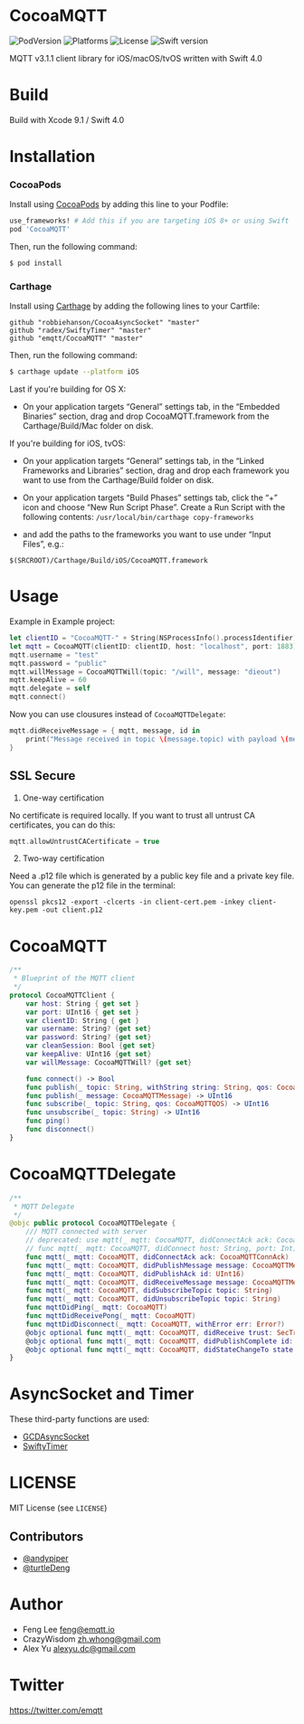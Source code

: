 CocoaMQTT
=========
![PodVersion](https://img.shields.io/cocoapods/v/CocoaMQTT.svg)
![Platforms](https://img.shields.io/cocoapods/p/CocoaMQTT.svg)
![License](https://img.shields.io/cocoapods/l/BadgeSwift.svg?style=flat)
![Swift version](https://img.shields.io/badge/swift-4.0-orange.svg)

MQTT v3.1.1 client library for iOS/macOS/tvOS  written with Swift 4.0


Build
=====

Build with Xcode 9.1 / Swift 4.0


Installation
=====
### CocoaPods
Install using [CocoaPods](http://cocoapods.org) by adding this line to your Podfile:

````ruby
use_frameworks! # Add this if you are targeting iOS 8+ or using Swift
pod 'CocoaMQTT'  
````
Then, run the following command:

```bash
$ pod install
```

### Carthage
Install using [Carthage](https://github.com/Carthage/Carthage) by adding the following lines to your Cartfile:

````
github "robbiehanson/CocoaAsyncSocket" "master"
github "radex/SwiftyTimer" "master"
github "emqtt/CocoaMQTT" "master"
````
Then, run the following command:

```bash
$ carthage update --platform iOS
```
Last if you're building for OS X:

- On your application targets “General” settings tab, in the “Embedded Binaries” section, drag and drop CocoaMQTT.framework from the Carthage/Build/Mac folder on disk.

If you're building for iOS, tvOS:

- On your application targets “General” settings tab, in the “Linked Frameworks and Libraries” section, drag and drop each framework you want to use from the Carthage/Build folder on disk.

- On your application targets “Build Phases” settings tab, click the “+” icon and choose “New Run Script Phase”. Create a Run Script with the following contents: 
`/usr/local/bin/carthage copy-frameworks`

- and add the paths to the frameworks you want to use under “Input Files”, e.g.:
```
$(SRCROOT)/Carthage/Build/iOS/CocoaMQTT.framework
```


Usage
=====

Example in Example project:

```swift
let clientID = "CocoaMQTT-" + String(NSProcessInfo().processIdentifier)
let mqtt = CocoaMQTT(clientID: clientID, host: "localhost", port: 1883)
mqtt.username = "test"
mqtt.password = "public"
mqtt.willMessage = CocoaMQTTWill(topic: "/will", message: "dieout")
mqtt.keepAlive = 60
mqtt.delegate = self
mqtt.connect()

```

Now you can use clousures instead of `CocoaMQTTDelegate`:

```swift 
mqtt.didReceiveMessage = { mqtt, message, id in
	print("Message received in topic \(message.topic) with payload \(message.string!)")           
}
```

## SSL Secure

1. One-way certification

No certificate is required locally.
If you want to trust all untrust CA certificates, you can do this:

```swift
mqtt.allowUntrustCACertificate = true
```

2. Two-way certification

Need a .p12 file which is generated by a public key file and a private key file. You can generate the p12 file in the terminal:

```
openssl pkcs12 -export -clcerts -in client-cert.pem -inkey client-key.pem -out client.p12
```



CocoaMQTT
==========

```swift
/**
 * Blueprint of the MQTT client
 */
protocol CocoaMQTTClient {
    var host: String { get set }
    var port: UInt16 { get set }
    var clientID: String { get }
    var username: String? {get set}
    var password: String? {get set}
    var cleanSession: Bool {get set}
    var keepAlive: UInt16 {get set}
    var willMessage: CocoaMQTTWill? {get set}

    func connect() -> Bool
    func publish(_ topic: String, withString string: String, qos: CocoaMQTTQOS, retained: Bool, dup: Bool) -> UInt16
    func publish(_ message: CocoaMQTTMessage) -> UInt16
    func subscribe(_ topic: String, qos: CocoaMQTTQOS) -> UInt16
    func unsubscribe(_ topic: String) -> UInt16
    func ping()
    func disconnect()
}
```


CocoaMQTTDelegate
=================

```swift
/**
 * MQTT Delegate
 */
@objc public protocol CocoaMQTTDelegate {
    /// MQTT connected with server
    // deprecated: use mqtt(_ mqtt: CocoaMQTT, didConnectAck ack: CocoaMQTTConnAck) to tell if connect to the server successfully
    // func mqtt(_ mqtt: CocoaMQTT, didConnect host: String, port: Int)
    func mqtt(_ mqtt: CocoaMQTT, didConnectAck ack: CocoaMQTTConnAck)
    func mqtt(_ mqtt: CocoaMQTT, didPublishMessage message: CocoaMQTTMessage, id: UInt16)
    func mqtt(_ mqtt: CocoaMQTT, didPublishAck id: UInt16)
    func mqtt(_ mqtt: CocoaMQTT, didReceiveMessage message: CocoaMQTTMessage, id: UInt16 )
    func mqtt(_ mqtt: CocoaMQTT, didSubscribeTopic topic: String)
    func mqtt(_ mqtt: CocoaMQTT, didUnsubscribeTopic topic: String)
    func mqttDidPing(_ mqtt: CocoaMQTT)
    func mqttDidReceivePong(_ mqtt: CocoaMQTT)
    func mqttDidDisconnect(_ mqtt: CocoaMQTT, withError err: Error?)
    @objc optional func mqtt(_ mqtt: CocoaMQTT, didReceive trust: SecTrust, completionHandler: @escaping (Bool) -> Void)
    @objc optional func mqtt(_ mqtt: CocoaMQTT, didPublishComplete id: UInt16)
    @objc optional func mqtt(_ mqtt: CocoaMQTT, didStateChangeTo state: CocoaMQTTConnState)
}
```


AsyncSocket and Timer
=====================

These third-party functions are used:

* [GCDAsyncSocket](https://github.com/robbiehanson/CocoaAsyncSocket)
* [SwiftyTimer](https://github.com/radex/SwiftyTimer)


LICENSE
=======

MIT License (see `LICENSE`)

## Contributors

* [@andypiper](https://github.com/andypiper)
* [@turtleDeng](https://github.com/turtleDeng)


Author
======

- Feng Lee <feng@emqtt.io>
- CrazyWisdom <zh.whong@gmail.com>
- Alex Yu <alexyu.dc@gmail.com>


Twitter
======

https://twitter.com/emqtt

